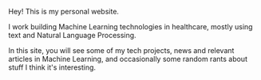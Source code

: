 <!--
.. title: Hello World
.. slug: hello-world
.. date: 2023-01-03 04:59:55 UTC-05:00
.. tags: blog
.. category: 
.. link: 
.. description: 
.. type: text
-->

Hey! This is my personal website.

I work building Machine Learning technologies in healthcare, mostly using text 
and Natural Language Processing.

In this site, you will see some of my tech projects, news and relevant articles in
Machine Learning, and occasionally some random rants about stuff I think it's interesting.
